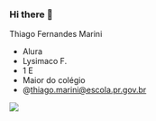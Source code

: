### Hi there 👋

Thiago Fernandes Marini

- Alura
- Lysimaco F.
- 1 E
- Maior do colégio
- @thiago.marini@escola.pr.gov.br


![](https://media.tenor.com/1KCTD2zEZ-IAAAAS/chris-bumstead-cbum.gif)
